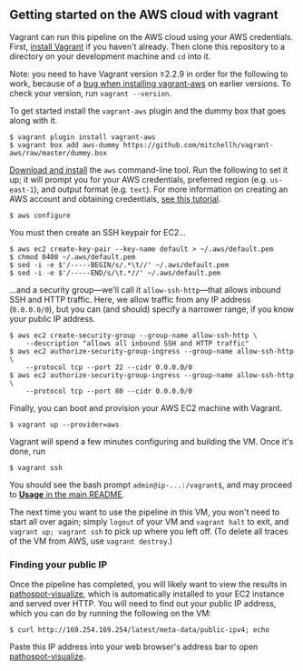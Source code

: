 ## Getting started on the AWS cloud with vagrant

Vagrant can run this pipeline on the AWS cloud using your AWS credentials. First, [install Vagrant][vagrant] if you haven't already. Then clone this repository to a directory on your development machine and `cd` into it.

Note: you need to have Vagrant version ≥2.2.9 in order for the following to work, because of a [bug when installing vagrant-aws][fixvagrant] on earlier versions. To check your version, run `vagrant --version`.

[vagrant]: https://www.vagrantup.com/downloads.html
[fixvagrant]: https://github.com/hashicorp/vagrant/issues/11518

To get started install the `vagrant-aws` plugin and the dummy box that goes along with it. 

	$ vagrant plugin install vagrant-aws
    $ vagrant box add aws-dummy https://github.com/mitchellh/vagrant-aws/raw/master/dummy.box

[Download and install][awsinstall] the `aws` command-line tool. Run the following to set it up; it will prompt you for your AWS credentials, preferred region (e.g. `us-east-1`), and output format (e.g. `text`). For more information on creating an AWS account and obtaining credentials, [see this tutorial][aws].

[awsinstall]: https://aws.amazon.com/cli/
[aws]: https://docs.aws.amazon.com/cli/latest/userguide/cli-chap-configure.html#cli-quick-configuration

    $ aws configure

You must then create an SSH keypair for EC2...

    $ aws ec2 create-key-pair --key-name default > ~/.aws/default.pem
    $ chmod 0400 ~/.aws/default.pem
    $ sed -i -e $'/-----BEGIN/s/.*\t//' ~/.aws/default.pem
    $ sed -i -e $'/-----END/s/\t.*//' ~/.aws/default.pem

...and a security group—we'll call it `allow-ssh-http`—that allows inbound SSH and HTTP traffic. Here, we allow traffic from any IP address (`0.0.0.0/0`), but you can (and should) specify a narrower range, if you know your public IP address.

    $ aws ec2 create-security-group --group-name allow-ssh-http \
        --description "allows all inbound SSH and HTTP traffic"
    $ aws ec2 authorize-security-group-ingress --group-name allow-ssh-http \
        --protocol tcp --port 22 --cidr 0.0.0.0/0
    $ aws ec2 authorize-security-group-ingress --group-name allow-ssh-http \
        --protocol tcp --port 80 --cidr 0.0.0.0/0

Finally, you can boot and provision your AWS EC2 machine with Vagrant.

    $ vagrant up --provider=aws

Vagrant will spend a few minutes configuring and building the VM. Once it's done, run

    $ vagrant ssh

You should see the bash prompt `admin@ip-...:/vagrant$`, and may proceed to [**Usage** in the main README](https://github.com/powerpak/pathospot-compare#usage).

The next time you want to use the pipeline in this VM, you won't need to start all over again; simply `logout` of your VM and `vagrant halt` to exit, and `vagrant up; vagrant ssh` to pick up where you left off. (To delete all traces of the VM from AWS, use `vagrant destroy`.)

### Finding your public IP

Once the pipeline has completed, you will likely want to view the results in [pathospot-visualize][], which is automatically installed to your EC2 instance and served over HTTP. You will need to find out your public IP address, which you can do by running the following on the VM:

    $ curl http://169.254.169.254/latest/meta-data/public-ipv4; echo

Paste this IP address into your web browser's address bar to open [pathospot-visualize][].

[pathospot-visualize]: https://github.com/powerpak/pathospot-visualize
